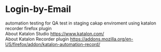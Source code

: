 # Login-by-Email
automation testing for QA test in staging cakap enviroment using katalon recorder firefox plugin  
About Katalon Studio https://www.katalon.com/  
About Katalon Recorder plugin https://addons.mozilla.org/en-US/firefox/addon/katalon-automation-record/
